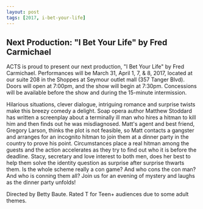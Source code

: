 ```yaml
---
layout: post
tags: [2017, i-bet-your-life]
---
```


## Next Production: "I Bet Your Life" by Fred Carmichael

ACTS is proud to present our next production, "I Bet Your Life" by Fred Carmichael. Performances will be March 31, April 1, 7, & 8, 2017, located at our suite 208 in the Shoppes at Seymour outlet mall (357 Tanger Blvd). Doors will open at 7:00pm, and the show will begin at 7:30pm. Concessions will be available before the show and during the 15-minute intermission.

Hilarious situations, clever dialogue, intriguing romance and surprise twists make this breezy comedy a delight. Soap opera author Matthew Stoddard has written a screenplay about a terminally ill man who hires a hitman to kill him and then finds out he was misdiagnosed. Matt's agent and best friend, Gregory Larson, thinks the plot is not feasible, so Matt contacts a gangster and arranges for an incognito hitman to join them at a dinner party in the country to prove his point. Circumstances place a real hitman among the guests and the action accelerates as they try to find out who it is before the deadline. Stacy, secretary and love interest to both men, does her best to help them solve the identity question as surprise after surprise thwarts them. Is the whole scheme really a con game? And who cons the con man? And who is conning them all? Join us for an evening of mystery and laughs as the dinner party unfolds!

Directed by Betty Baute. Rated T for Teen+ audiences due to some adult themes.
